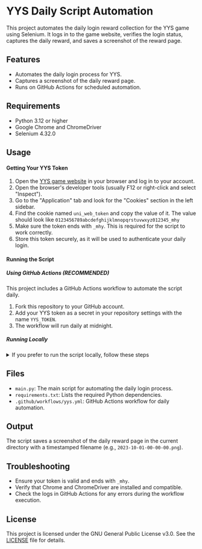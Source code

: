 # YYS Daily Script Automation

This project automates the daily login reward collection for the YYS game using Selenium. It logs in to the game website, verifies the login status, captures the daily reward, and saves a screenshot of the reward page.

## Features

- Automates the daily login process for YYS.
- Captures a screenshot of the daily reward page.
- Runs on GitHub Actions for scheduled automation.

## Requirements

- Python 3.12 or higher
- Google Chrome and ChromeDriver
- Selenium 4.32.0

## Usage

#### Getting Your YYS Token

1. Open the [YYS game website](https://ys.mihoyo.com/cloud/) in your browser and log in to your account.
2. Open the browser's developer tools (usually F12 or right-click and select "Inspect").
3. Go to the "Application" tab and look for the "Cookies" section in the left sidebar.
4. Find the cookie named `uni_web_token` and copy the value of it. The value should look like `0123456789abcdefghijklmnopqrstuvwxyz012345_mhy`
5. Make sure the token ends with `_mhy`. This is required for the script to work correctly.
6. Store this token securely, as it will be used to authenticate your daily login.

#### Running the Script

##### Using GitHub Actions (RECOMMENDED)

This project includes a GitHub Actions workflow to automate the script daily.

1. Fork this repository to your GitHub account.
2. Add your YYS token as a secret in your repository settings with the name `YYS_TOKEN`.
3. The workflow will run daily at midnight.

##### Running Locally

<details>

<summary>
If you prefer to run the script locally, follow these steps
</summary>

1. Clone this repository:
   ```bash
   git clone https://github.com/langningchen/yys
   cd yys
   ```

2. Install the required Python packages:
   ```bash
   pip install -r requirements.txt
   ```

3. Ensure Google Chrome and ChromeDriver are installed and compatible with each other.

4. Run the script locally with your token:
    ```bash
    python main.py <your_token>
    ```
   - Replace `<your_token>` with your YYS token. The token must end with `_mhy`.
</details>

## Files

- `main.py`: The main script for automating the daily login process.
- `requirements.txt`: Lists the required Python dependencies.
- `.github/workflows/yys.yml`: GitHub Actions workflow for daily automation.

## Output

The script saves a screenshot of the daily reward page in the current directory with a timestamped filename (e.g., `2023-10-01-00-00-00.png`).

## Troubleshooting

- Ensure your token is valid and ends with `_mhy`.
- Verify that Chrome and ChromeDriver are installed and compatible.
- Check the logs in GitHub Actions for any errors during the workflow execution.

## License

This project is licensed under the GNU General Public License v3.0. See the [LICENSE](LICENSE) file for details.
